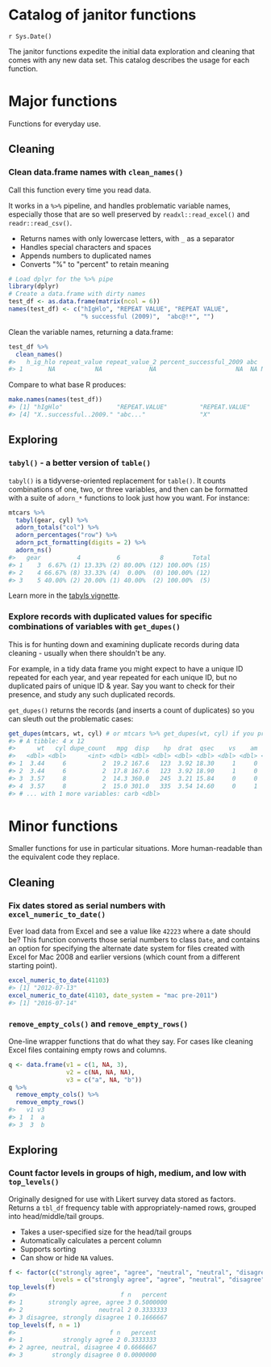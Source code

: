 # Catalog of janitor functions
`r Sys.Date()`  


The janitor functions expedite the initial data exploration and cleaning that comes with any new data set.  This catalog describes the usage for each function.

# Major functions
Functions for everyday use.

## Cleaning

### Clean data.frame names with `clean_names()`
Call this function every time you read data.

It works in a `%>%` pipeline, and handles problematic variable names, especially those that are so well preserved by `readxl::read_excel()` and `readr::read_csv()`.

+ Returns names with only lowercase letters, with `_` as a separator
+ Handles special characters and spaces
+ Appends numbers to duplicated names
+ Converts "%" to "percent" to retain meaning


```r
# Load dplyr for the %>% pipe
library(dplyr)
# Create a data.frame with dirty names
test_df <- as.data.frame(matrix(ncol = 6))
names(test_df) <- c("hIgHlo", "REPEAT VALUE", "REPEAT VALUE",
                    "% successful (2009)",  "abc@!*", "")
```
Clean the variable names, returning a data.frame:

```r
test_df %>%
  clean_names()
#>   h_ig_hlo repeat_value repeat_value_2 percent_successful_2009 abc  x
#> 1       NA           NA             NA                      NA  NA NA
```
Compare to what base R produces:

```r
make.names(names(test_df))
#> [1] "hIgHlo"               "REPEAT.VALUE"         "REPEAT.VALUE"        
#> [4] "X..successful..2009." "abc..."               "X"
```

## Exploring

### `tabyl()` - a better version of `table()`
`tabyl()` is a tidyverse-oriented replacement for `table()`.  It counts combinations of one, two, or three variables, and then can be formatted with a suite of `adorn_*` functions to look just how you want.  For instance:


```r
mtcars %>%
  tabyl(gear, cyl) %>%
  adorn_totals("col") %>%
  adorn_percentages("row") %>%
  adorn_pct_formatting(digits = 2) %>%
  adorn_ns()
#>   gear          4          6           8        Total
#> 1    3  6.67% (1) 13.33% (2) 80.00% (12) 100.00% (15)
#> 2    4 66.67% (8) 33.33% (4)  0.00%  (0) 100.00% (12)
#> 3    5 40.00% (2) 20.00% (1) 40.00%  (2) 100.00%  (5)
```

Learn more in the [tabyls vignette](https://github.com/sfirke/janitor/blob/master/vignettes/tabyls.md).

### Explore records with duplicated values for specific combinations of variables with `get_dupes()`
This is for hunting down and examining duplicate records during data cleaning - usually when there shouldn't be any.

For example, in a tidy data frame you might expect to have a unique ID repeated for each year, and year repeated for each unique ID, but no duplicated pairs of unique ID & year.  Say you want to check for their presence, and study any such duplicated records.

`get_dupes()` returns the records (and inserts a count of duplicates) so you can sleuth out the problematic cases:

```r
get_dupes(mtcars, wt, cyl) # or mtcars %>% get_dupes(wt, cyl) if you prefer to pipe
#> # A tibble: 4 x 12
#>      wt   cyl dupe_count   mpg  disp    hp  drat  qsec    vs    am  gear
#>   <dbl> <dbl>      <int> <dbl> <dbl> <dbl> <dbl> <dbl> <dbl> <dbl> <dbl>
#> 1  3.44     6          2  19.2 167.6   123  3.92 18.30     1     0     4
#> 2  3.44     6          2  17.8 167.6   123  3.92 18.90     1     0     4
#> 3  3.57     8          2  14.3 360.0   245  3.21 15.84     0     0     3
#> 4  3.57     8          2  15.0 301.0   335  3.54 14.60     0     1     5
#> # ... with 1 more variables: carb <dbl>
```



# Minor functions
Smaller functions for use in particular situations.  More human-readable than the equivalent code they replace.

## Cleaning

### Fix dates stored as serial numbers with `excel_numeric_to_date()`
Ever load data from Excel and see a value like `42223` where a date should be?  This function converts those serial numbers to class `Date`, and contains an option for specifying the alternate date system for files created with Excel for Mac 2008 and earlier versions (which count from a different starting point).

```r
excel_numeric_to_date(41103)
#> [1] "2012-07-13"
excel_numeric_to_date(41103, date_system = "mac pre-2011")
#> [1] "2016-07-14"
```

### `remove_empty_cols()` and `remove_empty_rows()`
One-line wrapper functions that do what they say.  For cases like cleaning Excel files containing empty rows and columns.

```r
q <- data.frame(v1 = c(1, NA, 3),
                v2 = c(NA, NA, NA),
                v3 = c("a", NA, "b"))
q %>%
  remove_empty_cols() %>%
  remove_empty_rows()
#>   v1 v3
#> 1  1  a
#> 3  3  b
```

## Exploring

### Count factor levels in groups of high, medium, and low with `top_levels()`

Originally designed for use with Likert survey data stored as factors.  Returns a `tbl_df` frequency table with appropriately-named rows, grouped into head/middle/tail groups.

+ Takes a user-specified size for the head/tail groups
+ Automatically calculates a percent column
+ Supports sorting
+ Can show or hide `NA` values.


```r
f <- factor(c("strongly agree", "agree", "neutral", "neutral", "disagree", "strongly agree"),
            levels = c("strongly agree", "agree", "neutral", "disagree", "strongly disagree"))
top_levels(f)
#>                             f n   percent
#> 1       strongly agree, agree 3 0.5000000
#> 2                     neutral 2 0.3333333
#> 3 disagree, strongly disagree 1 0.1666667
top_levels(f, n = 1)
#>                          f n   percent
#> 1           strongly agree 2 0.3333333
#> 2 agree, neutral, disagree 4 0.6666667
#> 3        strongly disagree 0 0.0000000
```

